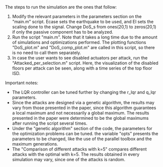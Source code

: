 The steps to run the simulation are the ones that follow:

1. Modify the relevant parameters in the parameters section on the "main.m" script. Ecase sets the earthquake to be used, and EI sets the
scaling done to the signal. Change DoS_s from ones(20,1) to zeros(20,1) if only the passive component has to be analyzed.
2. Run the script "main.m". Note that it takes a long time due to the amount of simulations and optimizations performed. The plotting
functions "DoS_plot.m" and "DoS_comp_plot.m" are called in this script, so there is no need to call them separately.
3. In case the user wants to see disabled actuators per attack, run the "Attacked_per_selection.m" script. Here, the visualization of the disabled floors
per attack can be seen, along with a time series of the top floor ISD.

Important notes:
- The LQR controller can be tuned further by changing the r_lqr and q_lqr parameters.
- Since the attacks are designed via a genetic algorithm, the results may vary from those presented in the paper, since this algorithm guarantees a local
maximum and not necessarily a global maximum. The results presented in the paper were determined to be the global maximums after running the script 
several times.
- Under the "genetic algorithm" section of the code, the parameters for the optimization problems can be tuned. the variable "opts" presents the parameters
to be changed, like the use of the parallel toolbox and the maximum generations.
- The "Comparison of different attacks with k=5" compares different attacks with the optimal with k=5. The results obtained in every simulation may vary,
since one of the attacks is random.